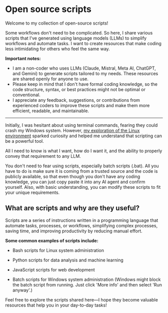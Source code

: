# Open source scripts

Welcome to my collection of open-source scripts!

Some workflows don't need to be complicated. So here, I share various scripts that I've generated using language models (LLMs) to simplify workflows and automate tasks. I want to create resources that make coding less intimidating for others who feel the same way.

**Important notes:**

- I am a non-coder who uses LLMs (Claude, Mistral, Meta AI, ChatGPT, and Gemini) to generate scripts tailored to my needs. These resources are shared openly for anyone to use.
- Please keep in mind that I don't have formal coding knowledge, so the code structure, syntax, or best practices might not be optimal or conventional.
- I appreciate any feedback, suggestions, or contributions from experienced coders to improve these scripts and make them more efficient, readable, and maintainable.

---

Initially, I was hesitant about using terminal commands, fearing they could crash my Windows system. However, [my exploration of the Linux environment](https://romio.substack.com/p/repurpose-old-laptop-with-ubuntu-or-chromeosflex) sparked curiosity and helped me understand that scripting can be a powerful tool.

All I need to know is what I want, how do I want it, and the ability to properly convey that requirement to any LLM.

You don't need to fear using scripts, especially batch scripts (.bat). All you have to do is make sure it is coming from a trusted source and the code is publicly available, so that even though you don't have any coding knowledge, you can just copy paste it into any AI agent and confirm yourself. Also, with basic understanding, you can modify these scripts to fit your unique requirements.

## What are scripts and why are they useful?

Scripts are a series of instructions written in a programming language that automate tasks, processes, or workflows, simplifying complex processes, saving time, and improving productivity by reducing manual effort.

**Some common examples of scripts include:**

- Bash scripts for Linux system administration
  
- Python scripts for data analysis and machine learning
  
- JavaScript scripts for web development
  
- Batch scripts for Windows system administration (Windows might block the batch script from running. Just click 'More info' and then select 'Run anyway'.)
  

Feel free to explore the scripts shared here—I hope they become valuable resources that help you in your day-to-day tasks!
